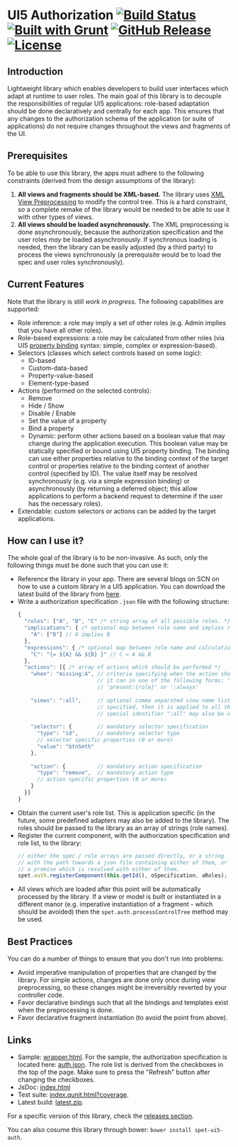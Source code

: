 # UI5 Authorization [![Build Status](https://travis-ci.org/serban-petrescu/ui5-auth.svg?branch=master)](https://travis-ci.org/serban-petrescu/ui5-auth) [![Built with Grunt](https://cdn.gruntjs.com/builtwith.svg)](https://gruntjs.com/) [![GitHub Release](https://img.shields.io/github/release/serban-petrescu/ui5-auth.svg)](https://github.com/serban-petrescu/ui5-auth/releases) [![License](https://img.shields.io/github/license/serban-petrescu/ui5-auth.svg)](https://github.com/serban-petrescu/ui5-auth/blob/master/LICENSE)
## Introduction
Lightweight library which enables developers to build user interfaces which adapt at runtime to user roles. The main goal of this library is to decouple the responsibilities of regular UI5 applications: role-based adaptation should be done declaratively and centrally for each app. This ensures that any changes to the authorization schema of the application (or suite of applications) do not require changes throughout the views and fragments of the UI.

## Prerequisites
To be able to use this library, the apps must adhere to the following constraints (derived from the design assumptions of the library):

1. **All views and fragments should be XML-based.** The library uses [XML View Preprocessing](https://openui5.hana.ondemand.com/#docs/guide/48b81b967af34ad08f1f88c962b4740a.html) to modify the control tree. This is a hard constraint, so a complete remake of the library would be needed to be able to use it with other types of views.
2. **All views should be loaded asynchronously.** The XML preprocessing is done asynchronously, because the authorization specification and the user roles *may* be loaded asynchronously. If synchronous loading is needed, then the library can be easily adjusted (by a third party) to process the views synchronously (a prerequisite would be to load the spec and user roles synchronously).

## Current Features
Note that the library is still *work in progress*. The following capabilities are supported:
- Role inference: a role may imply a set of other roles (e.g. Admin implies that you have all other roles). 
- Role-based expressions: a role may be calculated from other roles (via UI5 [property binding](https://openui5.hana.ondemand.com/#docs/guide/91f0652b6f4d1014b6dd926db0e91070.html) syntax: simple, complex or expression-based).
- Selectors (classes which select controls based on some logic):
  - ID-based
  - Custom-data-based
  - Property-value-based
  - Element-type-based
- Actions (performed on the selected controls):
  - Remove
  - Hide / Show
  - Disable / Enable
  - Set the value of a property
  - Bind a property
  - Dynamic: perform other actions based on a boolean value that may change during the application execution. This boolean value may be statically specified or bound using UI5 property binding. The binding can use either properties relative to the binding context of the target control or properties relative to the binding context of another control (specified by ID). The value itself may be resolved synchronously (e.g. via a simple expression binding) or asynchronously (by returning a deferred object; this allow applications to perform a backend request to determine if the user has the necessary roles). 
- Extendable: custom selectors or actions can be added by the target applications.
  
## How can I use it?
The whole goal of the library is to be non-invasive. As such, only the following things must be done such that you can use it:
- Reference the library in your app. There are several blogs on SCN on how to use a custom library in a UI5 application. You can download the latest build of the library from [here](https://serban-petrescu.github.io/ui5-auth/latest.zip). 
- Write a authorization specification `.json` file with the following structure:
  ```javascript
  {
    "roles": ["A", "B", "C" /* string array of all possible roles. */ ],
    "implications": { /* optional map between role name and implies roles */
      "A": ["B"] // A implies B
    },
    "expressions": { /* optional map between role name and calculation expression */
      "C": "{= ${A} && ${B} }" // C = A && B
    },
    "actions": [{ /* array of actions which should be performed */
      "when": "missing:A", // criteria specifying when the action should be executed
                           // it can in one of the following forms: 'missing:{role}', 
                           // 'present:{role}' or ':always'
                           
      "views": ":all",     // optional comma separated view name list. If it is not
                           // specified, then it is applied to all the views. The
                           // special identifier ":all" may also be used (same effect)
      
      "selector": {        // mandatory selector specification
        "type": "id",      // mandatory selector type
        // selector specific properties (0 or more)
        "value": "btnSmth" 
      },
      
      "action": {          // mandatory action specification
        "type": "remove",  // mandatory action type
        // action specific properties (0 or more)
      }
    }] 
  }
  ```
- Obtain the current user's role list. This is application specific (in the future, some predefined adapters may also be added to the library). The roles should be passed to the library as an array of strings (role names).
- Register the current component, with the authorization specification and role list, to the library:
  ```javascript
  // either the spec / role arrays are passed directly, or a string
  // with the path towards a json file containing either of them, or
  // a promise which is resolved with either of them.
  spet.auth.registerComponent(this.getId(), oSpecification, aRoles);
  ```
- All views which are loaded after this point will be automatically processed by the library. If a view or model is built or instantiated in a different manor (e.g. imperative instantiation of a fragment - which should be avoided) then the `spet.auth.processControlTree` method may be used.

## Best Practices
You can do a number of things to ensure that you don't run into problems:
- Avoid imperative manipulation of properties that are changed by the library. For simple actions, changes are done only once during view preprocessing, so these changes might be irreversibly reverted by your controller code.
- Favor declarative bindings such that all the bindings and templates exist when the preprocessing is done.
- Favor declarative fragment instantiation (to avoid the point from above).

## Links
- Sample: [wrapper.html](https://serban-petrescu.github.io/ui5-auth/sample/wrapper.html). For the sample, the authorization specification is located here: [auth.json](https://serban-petrescu.github.io/ui5-auth/sample/auth.json). The role list is derived from the checkboxes in the top of the page. Make sure to press the "Refresh" button after changing the checkboxes.
- JsDoc: [index.html](https://serban-petrescu.github.io/ui5-auth/doc/index.html)
- Test suite: [index.qunit.html?coverage](https://serban-petrescu.github.io/ui5-auth/test/spet/auth/index.qunit.html?coverage).
- Latest build: [latest.zip](https://serban-petrescu.github.io/ui5-auth/latest.zip).

For a specific version of this library, check the [releases section](https://github.com/serban-petrescu/ui5-auth/releases).

You can also cosume this library through bower: `bower install spet-ui5-auth`.
